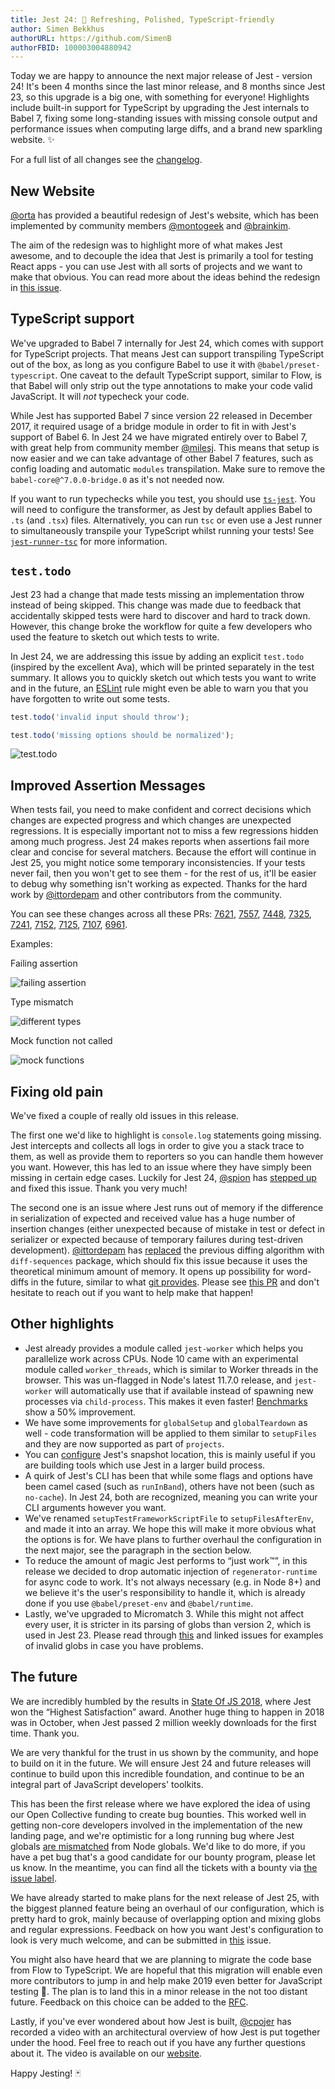 ```yaml
---
title: Jest 24: 💅 Refreshing, Polished, TypeScript-friendly
author: Simen Bekkhus
authorURL: https://github.com/SimenB
authorFBID: 100003004880942
---
```


Today we are happy to announce the next major release of Jest - version 24! It's been 4 months since the last minor release, and 8 months since Jest 23, so this upgrade is a big one, with something for everyone! Highlights include built-in support for TypeScript by upgrading the Jest internals to Babel 7, fixing some long-standing issues with missing console output and performance issues when computing large diffs, and a brand new sparkling website. ✨

For a full list of all changes see the [changelog](https://github.com/facebook/jest/blob/master/CHANGELOG.md).

<!--truncate-->

## New Website

[@orta](https://twitter.com/orta) has provided a beautiful redesign of Jest's website, which has been implemented by community members [@montogeek](https://twitter.com/montogeek) and [@brainkim](https://github.com/brainkim).

The aim of the redesign was to highlight more of what makes Jest awesome, and to decouple the idea that Jest is primarily a tool for testing React apps - you can use Jest with all sorts of projects and we want to make that obvious. You can read more about the ideas behind the redesign in [this issue](https://github.com/facebook/jest/issues/7265).

## TypeScript support

We've upgraded to Babel 7 internally for Jest 24, which comes with support for TypeScript projects. That means Jest can support transpiling TypeScript out of the box, as long as you configure Babel to use it with `@babel/preset-typescript`. One caveat to the default TypeScript support, similar to Flow, is that Babel will only strip out the type annotations to make your code valid JavaScript. It will _not_ typecheck your code.

While Jest has supported Babel 7 since version 22 released in December 2017, it required usage of a bridge module in order to fit in with Jest's support of Babel 6. In Jest 24 we have migrated entirely over to Babel 7, with great help from community member [@milesj](https://github.com/milesj). This means that setup is now easier and we can take advantage of other Babel 7 features, such as config loading and automatic `modules` transpilation. Make sure to remove the `babel-core@^7.0.0-bridge.0` as it's not needed now.

If you want to run typechecks while you test, you should use [`ts-jest`](https://github.com/kulshekhar/ts-jest). You will need to configure the transformer, as Jest by default applies Babel to `.ts` (and `.tsx`) files. Alternatively, you can run `tsc` or even use a Jest runner to simultaneously transpile your TypeScript whilst running your tests! See [`jest-runner-tsc`](https://github.com/azz/jest-runner-tsc) for more information.

## `test.todo`

Jest 23 had a change that made tests missing an implementation throw instead of being skipped. This change was made due to feedback that accidentally skipped tests were hard to discover and hard to track down. However, this change broke the workflow for quite a few developers who used the feature to sketch out which tests to write.

In Jest 24, we are addressing this issue by adding an explicit `test.todo` (inspired by the excellent Ava), which will be printed separately in the test summary. It allows you to quickly sketch out which tests you want to write and in the future, an [ESLint](https://eslint.org/) rule might even be able to warn you that you have forgotten to write out some tests.

```js
test.todo('invalid input should throw');

test.todo('missing options should be normalized');
```

![test.todo](/img/blog/24-todo.png)

## Improved Assertion Messages

When tests fail, you need to make confident and correct decisions which changes are expected progress and which changes are unexpected regressions. It is especially important not to miss a few regressions hidden among much progress. Jest 24 makes reports when assertions fail more clear and concise for several matchers. Because the effort will continue in Jest 25, you might notice some temporary inconsistencies. If your tests never fail, then you won't get to see them - for the rest of us, it'll be easier to debug why something isn't working as expected. Thanks for the hard work by [@ittordepam](https://twitter.com/ittordepam) and other contributors from the community.

You can see these changes across all these PRs: [7621](https://github.com/facebook/jest/pull/7621), [7557](https://github.com/facebook/jest/pull/7557), [7448](https://github.com/facebook/jest/pull/7448), [7325](https://github.com/facebook/jest/pull/7325), [7241](https://github.com/facebook/jest/pull/7241), [7152](https://github.com/facebook/jest/pull/7152), [7125](https://github.com/facebook/jest/pull/7125), [7107](https://github.com/facebook/jest/pull/7107), [6961](https://github.com/facebook/jest/pull/6961).

Examples:

Failing assertion

![failing assertion](/img/blog/24-assertion-error.png)

Type mismatch

![different types](/img/blog/24-different-types.png)

Mock function not called

![mock functions](/img/blog/24-mock-function.png)

## Fixing old pain

We've fixed a couple of really old issues in this release.

The first one we'd like to highlight is `console.log` statements going missing. Jest intercepts and collects all logs in order to give you a stack trace to them, as well as provide them to reporters so you can handle them however you want. However, this has led to an issue where they have simply been missing in certain edge cases. Luckily for Jest 24, [@spion](https://twitter.com/spion) has [stepped up](https://github.com/facebook/jest/pull/6871) and fixed this issue. Thank you very much!

The second one is an issue where Jest runs out of memory if the difference in serialization of expected and received value has a huge number of insertion changes (either unexpected because of mistake in test or defect in serializer or expected because of temporary failures during test-driven development). [@ittordepam](https://twitter.com/ittordepam) has [replaced](https://github.com/facebook/jest/pull/6961) the previous diffing algorithm with `diff-sequences` package, which should fix this issue because it uses the theoretical minimum amount of memory. It opens up possibility for word-diffs in the future, similar to what [git provides](https://git-scm.com/docs/git-diff#git-diff---word-diffltmodegt). Please see [this PR](https://github.com/facebook/jest/pull/4619) and don't hesitate to reach out if you want to help make that happen!

## Other highlights

- Jest already provides a module called `jest-worker` which helps you parallelize work across CPUs. Node 10 came with an experimental module called `worker_threads`, which is similar to Worker threads in the browser. This was un-flagged in Node's latest 11.7.0 release, and `jest-worker` will automatically use that if available instead of spawning new processes via `child-process`. This makes it even faster! [Benchmarks](https://github.com/facebook/jest/pull/6676) show a 50% improvement.
- We have some improvements for `globalSetup` and `globalTeardown` as well - code transformation will be applied to them similar to `setupFiles` and they are now supported as part of `projects`.
- You can [configure](https://github.com/facebook/jest/pull/6143) Jest's snapshot location, this is mainly useful if you are building tools which use Jest in a larger build process.
- A quirk of Jest's CLI has been that while some flags and options have been camel cased (such as `runInBand`), others have not been (such as `no-cache`). In Jest 24, both are recognized, meaning you can write your CLI arguments however you want.
- We've renamed `setupTestFrameworkScriptFile` to `setupFilesAfterEnv`, and made it into an array. We hope this will make it more obvious what the options is for. We have plans to further overhaul the configuration in the next major, see the paragraph in the section below.
- To reduce the amount of magic Jest performs to “just work™”, in this release we decided to drop automatic injection of `regenerator-runtime` for async code to work. It's not always necessary (e.g. in Node 8+) and we believe it's the user's responsibility to handle it, which is already done if you use `@babel/preset-env` and `@babel/runtime`.
- Lastly, we've upgraded to Micromatch 3. While this might not affect every user, it is stricter in its parsing of globs than version 2, which is used in Jest 23. Please read through [this](https://github.com/micromatch/micromatch/issues/133#issuecomment-404211484) and linked issues for examples of invalid globs in case you have problems.

## The future

We are incredibly humbled by the results in [State Of JS 2018](https://2018.stateofjs.com/awards/), where Jest won the “Highest Satisfaction” award. Another huge thing to happen in 2018 was in October, when Jest passed 2 million weekly downloads for the first time. Thank you.

We are very thankful for the trust in us shown by the community, and hope to build on it in the future. We will ensure Jest 24 and future releases will continue to build upon this incredible foundation, and continue to be an integral part of JavaScript developers' toolkits.

This has been the first release where we have explored the idea of using our Open Collective funding to create bug bounties. This worked well in getting non-core developers involved in the implementation of the new landing page, and we're optimistic for a long running bug where Jest globals [are mismatched](https://github.com/facebook/jest/issues/2549) from Node globals. We'd like to do more, if you have a pet bug that's a good candidate for our bounty program, please let us know. In the meantime, you can find all the tickets with a bounty via [the issue label](https://github.com/facebook/jest/labels/Has%20Bounty).

We have already started to make plans for the next release of Jest 25, with the biggest planned feature being an overhaul of our configuration, which is pretty hard to grok, mainly because of overlapping option and mixing globs and regular expressions. Feedback on how you want Jest's configuration to look is very much welcome, and can be submitted in [this](https://github.com/facebook/jest/issues/7185) issue.

You might also have heard that we are planning to migrate the code base from Flow to TypeScript. We are hopeful that this migration will enable even more contributors to jump in and help make 2019 even better for JavaScript testing 🚀. The plan is to land this in a minor release in the not too distant future. Feedback on this choice can be added to the [RFC](https://github.com/facebook/jest/pull/7554).

Lastly, if you've ever wondered about how Jest is built, [@cpojer](https://twitter.com/cpojer) has recorded a video with an architectural overview of how Jest is put together under the hood. Feel free to reach out if you have any further questions about it. The video is available on our [website](https://jestjs.io/docs/en/next/architecture).

Happy Jesting! 🃏
